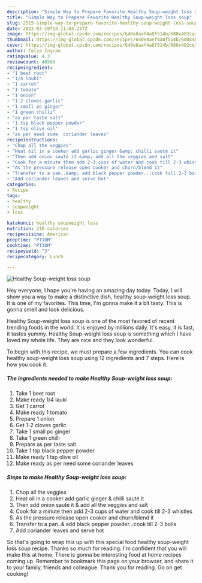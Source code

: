 ```yaml
---
description: "Simple Way to Prepare Favorite Healthy Soup-weight loss soup"
title: "Simple Way to Prepare Favorite Healthy Soup-weight loss soup"
slug: 2515-simple-way-to-prepare-favorite-healthy-soup-weight-loss-soup
date: 2022-03-19T14:11:04.237Z
image: https://img-global.cpcdn.com/recipes/640e8aef4a8f514b/680x482cq70/healthy-soup-weight-loss-soup-recipe-main-photo.jpg
thumbnail: https://img-global.cpcdn.com/recipes/640e8aef4a8f514b/680x482cq70/healthy-soup-weight-loss-soup-recipe-main-photo.jpg
cover: https://img-global.cpcdn.com/recipes/640e8aef4a8f514b/680x482cq70/healthy-soup-weight-loss-soup-recipe-main-photo.jpg
author: Celia Ingram
ratingvalue: 4.3
reviewcount: 40560
recipeingredient:
- "1 beet root"
- "1/4 lauki"
- "1 carrot"
- "1 tomato"
- "1 onion"
- "1-2 cloves garlic"
- "1 small pc ginger"
- "1 green chilli"
- "as per taste salt"
- "1 tsp black pepper powder"
- "1 tsp olive oil"
- "as per need some  coriander leaves"
recipeinstructions:
- "Chop all the veggies"
- "Heat oil in a cooker add garlic ginger &amp; chilli sauté it"
- "Then add onion sauté it &amp; add all the veggies and salt"
- "Cook for a minute then add 2-3 cups of water and cook till 2-3 whistles"
- "As the pressure release open cooker and churn/blend it"
- "Transfer to a pan..&amp; add black pepper powder..:cook till 2-3 boils"
- "Add coriander leaves and serve hot"
categories:
- Recipe
tags:
- healthy
- soupweight
- loss

katakunci: healthy soupweight loss 
nutrition: 210 calories
recipecuisine: American
preptime: "PT10M"
cooktime: "PT38M"
recipeyield: "3"
recipecategory: Lunch

---
```



![Healthy Soup-weight loss soup](https://img-global.cpcdn.com/recipes/640e8aef4a8f514b/680x482cq70/healthy-soup-weight-loss-soup-recipe-main-photo.jpg)

Hey everyone, I hope you're having an amazing day today. Today, I will show you a way to make a distinctive dish, healthy soup-weight loss soup. It is one of my favorites. This time, I'm gonna make it a bit tasty. This is gonna smell and look delicious.

Healthy Soup-weight loss soup is one of the most favored of recent trending foods in the world. It is enjoyed by millions daily. It's easy, it is fast, it tastes yummy. Healthy Soup-weight loss soup is something which I have loved my whole life. They are nice and they look wonderful.




To begin with this recipe, we must prepare a few ingredients. You can cook healthy soup-weight loss soup using 12 ingredients and 7 steps. Here is how you cook it.

<!--inarticleads1-->

##### The ingredients needed to make Healthy Soup-weight loss soup:

1. Take 1 beet root
1. Make ready 1/4 lauki
1. Get 1 carrot
1. Make ready 1 tomato
1. Prepare 1 onion
1. Get 1-2 cloves garlic
1. Take 1 small pc ginger
1. Take 1 green chilli
1. Prepare as per taste salt
1. Take 1 tsp black pepper powder
1. Make ready 1 tsp olive oil
1. Make ready as per need some  coriander leaves




<!--inarticleads2-->

##### Steps to make Healthy Soup-weight loss soup:

1. Chop all the veggies
1. Heat oil in a cooker add garlic ginger &amp; chilli sauté it
1. Then add onion sauté it &amp; add all the veggies and salt
1. Cook for a minute then add 2-3 cups of water and cook till 2-3 whistles
1. As the pressure release open cooker and churn/blend it
1. Transfer to a pan..&amp; add black pepper powder..:cook till 2-3 boils
1. Add coriander leaves and serve hot




So that's going to wrap this up with this special food healthy soup-weight loss soup recipe. Thanks so much for reading. I'm confident that you will make this at home. There is gonna be interesting food at home recipes coming up. Remember to bookmark this page on your browser, and share it to your family, friends and colleague. Thank you for reading. Go on get cooking!
